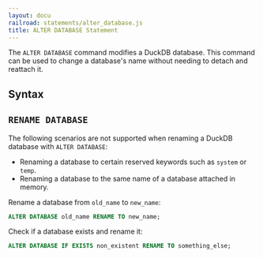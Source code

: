 ```yaml
---
layout: docu
railroad: statements/alter_database.js
title: ALTER DATABASE Statement
---
```


The `ALTER DATABASE` command modifies a DuckDB database. This command can be used to change a database's name without needing to detach and reattach it.

## Syntax

<div id="rrdiagram"></div>

## `RENAME DATABASE`

The following scenarios are not supported when renaming a DuckDB database with `ALTER DATABASE`:

* Renaming a database to certain reserved keywords such as `system` or `temp`.
* Renaming a database to the same name of a database attached in memory.

Rename a database from `old_name` to `new_name`:

```sql
ALTER DATABASE old_name RENAME TO new_name;
```

Check if a database exists and rename it:

```sql
ALTER DATABASE IF EXISTS non_existent RENAME TO something_else;
```
